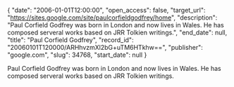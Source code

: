 {
  "date": "2006-01-01T12:00:00", 
  "open_access": false, 
  "target_url": "https://sites.google.com/site/paulcorfieldgodfrey/home", 
  "description": "Paul Corfield Godfrey was born in London and now lives in Wales. He has composed serveral works based on JRR Tolkien writings.", 
  "end_date": null, 
  "title": "Paul Corfield Godfrey", 
  "record_id": "20060101T120000/ARHhvzmXl2bG+uTM6HTkhw==", 
  "publisher": "google.com", 
  "slug": 34768, 
  "start_date": null
}

Paul Corfield Godfrey was born in London and now lives in Wales. He has composed serveral works based on JRR Tolkien writings.